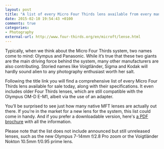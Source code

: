 ```yaml
---
layout: post
title: "A list of every Micro Four Thirds lens available from every manufacturer"
date: 2015-02-10 19:54:43 +0100
comments: true
categories: 
- Photography
external-url: http://www.four-thirds.org/en/microft/lense.html
---
```


Typically, when we think about the Micro Four Thirds system, two names come to mind: Olympus and Panasonic. While it’s true that these two giants are the main driving force behind the system, many other manufacturers are also contributing. Storied names like Voigtländer, Sigma and Kodak will hardly sound alien to any photography enthusiast worth her salt. 

Following the title link you will find a comprehensive list of every Micro Four Thirds lens available for sale today, along with their specifications. It even includes older Four Thirds lenses, which are still compatible with the Olympus OM-D E-M1, albeit via the use of an adapter. 

You’ll be surprised to see just how many native MFT lenses are actually out there. If you’re in the market for a new lens for the system, this list could come in handy. And if you prefer a downloadable version, here's [a PDF brochure](http://www.four-thirds.org/en/common/pdf/caralog2014_en.pdf) with all the information.

Please note that the list does not include announced but still unreleased lenses, such as the new Olympus 7-14mm f/2.8 Pro zoom or the Voigtländer Nokton 10.5mm f/0.95 prime lens.